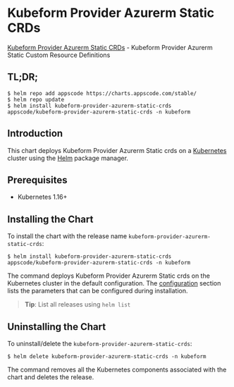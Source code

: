 # Kubeform Provider Azurerm Static CRDs

[Kubeform Provider Azurerm Static CRDs](https://github.com/kubeform) - Kubeform Provider Azurerm Static Custom Resource Definitions

## TL;DR;

```console
$ helm repo add appscode https://charts.appscode.com/stable/
$ helm repo update
$ helm install kubeform-provider-azurerm-static-crds appscode/kubeform-provider-azurerm-static-crds -n kubeform
```

## Introduction

This chart deploys Kubeform Provider Azurerm Static crds on a [Kubernetes](http://kubernetes.io) cluster using the [Helm](https://helm.sh) package manager.

## Prerequisites

- Kubernetes 1.16+

## Installing the Chart

To install the chart with the release name `kubeform-provider-azurerm-static-crds`:

```console
$ helm install kubeform-provider-azurerm-static-crds appscode/kubeform-provider-azurerm-static-crds -n kubeform
```

The command deploys Kubeform Provider Azurerm Static crds on the Kubernetes cluster in the default configuration. The [configuration](#configuration) section lists the parameters that can be configured during installation.

> **Tip**: List all releases using `helm list`

## Uninstalling the Chart

To uninstall/delete the `kubeform-provider-azurerm-static-crds`:

```console
$ helm delete kubeform-provider-azurerm-static-crds -n kubeform
```

The command removes all the Kubernetes components associated with the chart and deletes the release.


